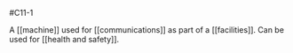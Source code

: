 #C11-1 

A [[machine]] used for [[communications]] as part of a [[facilities]]. Can be used for [[health and safety]].